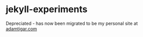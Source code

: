 # jekyll-experiments

Depreciated - has now been migrated to be my personal site at [adamtigar.com](http://adamtigar.com/)